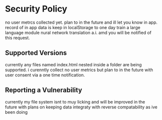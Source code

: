 # Security Policy
no user metrcs collected yet. plan to in the future and ill let you know in app.
record of in app data is keep in localStorage to one day train a large language module nural network translation a.i. amd you will be notified of this request.

## Supported Versions

currently any files named index.html nested inside a folder are being supported.
i curenntly collect no user metrics but plan to in the future with user consent via a one time notification.

## Reporting a Vulnerability

currently my file system isnt to muy licking and will be improved in the future with plans on keeping data integraty with reverse compatability as ive been doing